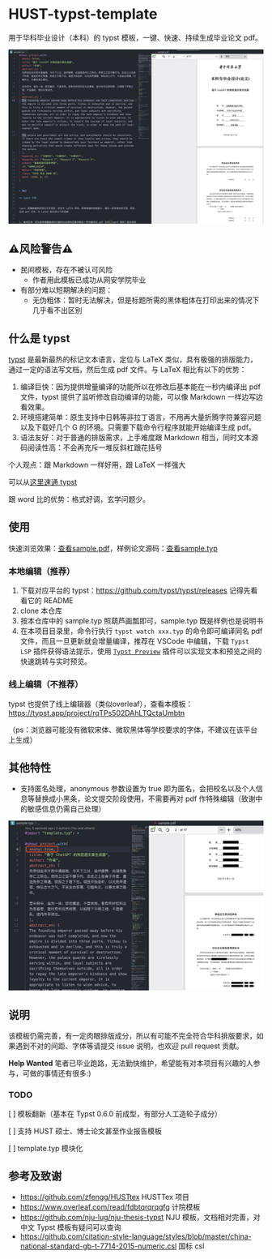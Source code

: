 # HUST-typst-template

用于华科毕业设计（本科）的 typst 模板，一键、快速、持续生成毕业论文 pdf。

![](assets/sample.png)

## ⚠️风险警告⚠️

- 民间模板，存在不被认可风险
  - 作者用此模板已成功从网安学院毕业
- 有部分难以短期解决的问题：
  - 无伪粗体：暂时无法解决，但是标题所需的黑体粗体在打印出来的情况下几乎看不出区别

## 什么是 typst

[typst](https://github.com/typst/typst) 是最新最热的标记文本语言，定位与 LaTeX 类似，具有极强的排版能力，通过一定的语法写文档，然后生成 pdf 文件。与 LaTeX 相比有以下的优势：

1. 编译巨快：因为提供增量编译的功能所以在修改后基本能在一秒内编译出 pdf 文件，typst 提供了监听修改自动编译的功能，可以像 Markdown 一样边写边看效果。
2. 环境搭建简单：原生支持中日韩等非拉丁语言，不用再大量折腾字符兼容问题以及下载好几个 G 的环境。只需要下载命令行程序就能开始编译生成 pdf。
3. 语法友好：对于普通的排版需求，上手难度跟 Markdown 相当，同时文本源码阅读性高：不会再充斥一堆反斜杠跟花括号

个人观点：跟 Markdown 一样好用，跟 LaTeX 一样强大

可以从[这里速通 typst](https://typst.app/docs/tutorial)

跟 word 比的优势：格式好调，玄学问题少。

## 使用

快速浏览效果：[查看sample.pdf](./sample.pdf)，样例论文源码：[查看sample.typ](./sample.typ)

### 本地编辑（推荐）

1. 下载对应平台的 typst：https://github.com/typst/typst/releases 记得先看看它的 README
2. clone 本仓库
3. 按本仓库中的 sample.typ 照葫芦画瓢即可，sample.typ 既是样例也是说明书
4. 在本项目目录里，命令行执行 `typst watch xxx.typ` 的命令即可编译同名 pdf 文件，而且一旦更新就会增量编译，推荐在 VSCode 中编辑，下载 `Typst LSP` 插件获得语法提示，使用 [`Typst Preview`](https://github.com/enter-tainer/typst-preview-vscode) 插件可以实现文本和预览之间的快速跳转与实时预览。


### 线上编辑（不推荐）

typst 也提供了线上编辑器（类似overleaf），查看本模板：
https://typst.app/project/rqTPs502DAhLTQctaUmbtn

（ps：浏览器可能没有微软宋体、微软黑体等学校要求的字体，不建议在该平台上生成）

## 其他特性

* 支持匿名处理，anonymous 参数设置为 true 即为匿名，会把校名以及个人信息等替换成小黑条，论文提交阶段使用，不需要再对 pdf 作特殊编辑（致谢中的敏感信息仍需自己处理）

![](assets/anony-sample.png)

## 说明

该模板仍需完善，有一定肉眼排版成分，所以有可能不完全符合华科排版要求，如果遇到不对的间距、字体等请提交 issue 说明，也欢迎 pull request 贡献。

**Help Wanted** 笔者已毕业跑路，无法勤快维护，希望能有对本项目有兴趣的人参与，可做的事情还有很多:)

### TODO
[ ] 模板翻新（基本在 Typst 0.6.0 前成型，有部分人工造轮子成分）

[ ] 支持 HUST 硕士、博士论文甚至作业报告模板

[ ] template.typ 模块化


## 参考及致谢

* https://github.com/zfengg/HUSTtex HUSTTex 项目
* https://www.overleaf.com/read/fdbtqrqrqgfg 计院模板
* https://github.com/nju-lug/nju-thesis-typst NJU 模板，文档相对完善，对中文 Typst 模板有疑问可以查询
* https://github.com/citation-style-language/styles/blob/master/china-national-standard-gb-t-7714-2015-numeric.csl 国标 csl